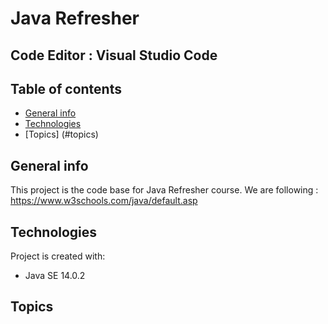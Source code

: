 # Java Refresher

## Code Editor : Visual Studio Code 

## Table of contents
* [General info](#general-info)
* [Technologies](#technologies)
* [Topics] (#topics)

## General info
This project is the code base for Java Refresher course.
We are following : https://www.w3schools.com/java/default.asp
	
## Technologies
Project is created with:
* Java SE 14.0.2

## Topics
